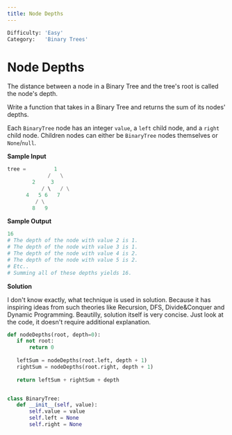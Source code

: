 ```yaml
---
title: Node Depths
---
```


```python
Difficulty: 'Easy'
Category:   'Binary Trees'
```
# Node Depths
The distance between a node in a Binary Tree and the tree's root is called the node's depth. 

Write a function that takes in a Binary Tree and returns the sum of its nodes' depths. 

Each `BinaryTree` node has an integer `value`, a `left` child node, and a `right` child node. Children nodes can either be `BinaryTree` nodes themselves or `None`/`null`.

**Sample Input**
```python
tree =         1
             /   \
	    2     3
           / \   / \
	  4   5 6   7
         / \
        8   9
 ```
 
 **Sample Output**
 ```python
 16
 # The depth of the node with value 2 is 1.  
 # The depth of the node with value 3 is 1.
 # The depth of the node with value 4 is 2.
 # The depth of the node with value 5 is 2.
 # Etc..
 # Summing all of these depths yields 16.
 ```
 
 **Solution**
 
 I don't know exactly, what technique is used in solution. Because it has inspiring ideas from such theories like Recursion, DFS, Divide&Conquer and Dynamic Programming. Beautilly, solution itself is very concise. Just look at the code, it doesn't require additional explanation. 
 ```python
def nodeDepths(root, depth=0):
    if not root:
        return 0
	
    leftSum = nodeDepths(root.left, depth + 1) 
    rightSum = nodeDepths(root.right, depth + 1) 
	
    return leftSum + rightSum + depth


class BinaryTree:
    def __init__(self, value):
        self.value = value
        self.left = None
        self.right = None
 ```
